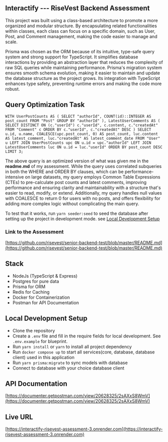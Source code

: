 ## Interactify --- RiseVest Backend Assessment

This project was built using a class-based architecture to promote a more organized and modular structure. By encapsulating related functionalities within classes, each class can focus on a specific domain, such as User, Post, and Comment management, making the code easier to manage and scale.

Prisma was chosen as the ORM because of its intuitive, type-safe query system and strong support for TypeScript. It simplifies database interactions by providing an abstraction layer that reduces the complexity of raw SQL queries while maintaining performance. Prisma's migration system ensures smooth schema evolution, making it easier to maintain and update the database structure as the project grows. Its integration with TypeScript enhances type safety, preventing runtime errors and making the code more robust.

## Query Optimization Task

`WITH UserPostCounts AS ( SELECT "authorId", COUNT(id)::INTEGER AS post_count FROM "Post" GROUP BY "authorId" ), LatestUserComments AS ( SELECT DISTINCT ON (c."userId") c."userId", c.content, c."createdAt" FROM "Comment" c ORDER BY c."userId", c."createdAt" DESC ) SELECT u.id, u.name, COALESCE(upc.post_count, 0) AS post_count, luc.content AS latest_comment, luc."createdAt" AS latest_comment_date FROM "User" u LEFT JOIN UserPostCounts upc ON u.id = upc."authorId" LEFT JOIN LatestUserComments luc ON u.id = luc."userId" ORDER BY post_count DESC LIMIT 3; `

The above query is an optimized version of what was given me in the **readme.md** of my assessment. While the query uses correlated subqueries in both the WHERE and ORDER BY clauses, which can be performance-intensive on large datasets, my query employs Common Table Expressions (CTEs) to pre-calculate post counts and latest comments, improving performance and ensuring clarity and maintainability with a structure that's easier to read, modify, or extend. Additionally, my query handles null values with COALESCE to return 0 for users with no posts, and offers flexibility for adding more complex logic without complicating the main query.

To test that it works, run `yarn seeder:seed` to seed the database after setting up the project in development mode. see [Local Development Setup](#local-development-setup)

### Link to the Assessment

[https://github.com/risevest/senior-backend-test/blob/master/README.md](https://github.com/risevest/senior-backend-test/blob/master/README.md)

## Stack

- NodeJs (TypeScript & Express)
- Postgres for pure data
- Prisma for ORM
- Redis for Caching
- Docker for Containerization
- Postman for API Documentation

## Local Development Setup

- Clone the repository
- Create a `.env` file and fill in the require fields for local development. See `.env.example` for blueprint.
- Run `yarn install` or `yarn` to install all project dependency
- Run `docker compose up` to start all services(core, database, database client) used in this application
- Run `yarn prisma:migrate` to sync models with database
- Connect to database with your choice database client

## API Documentation

[https://documenter.getpostman.com/view/20628325/2sAXxS8WmV](https://documenter.getpostman.com/view/20628325/2sAXxS8WmV)

## Live URL

[https://interactify-risevest-assessment-3.onrender.com](https://interactify-risevest-assessment-3.onrender.com)
